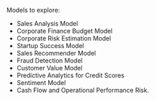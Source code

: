 Models to explore:

- Sales Analysis Model
- Corporate Finance Budget Model
- Corporate Risk Estimation Model
- Startup Success Model
- Sales Recommender Model
- Fraud Detection Model
- Customer Value Model
- Predictive Analytics for Credit Scores
- Sentiment Model
- Cash Flow and Operational Performance Risk.

